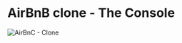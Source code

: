 # AirBnB clone - The Console

![AirBnC - Clone](https://s3.amazonaws.com/alx-intranet.hbtn.io/uploads/medias/2018/6/65f4a1dd9c51265f49d0.png?X-Amz-Algorithm=AWS4-HMAC-SHA256&X-Amz-Credential=AKIARDDGGGOUSBVO6H7D%2F20221206%2Fus-east-1%2Fs3%2Faws4_request&X-Amz-Date=20221206T182724Z&X-Amz-Expires=86400&X-Amz-SignedHeaders=host&X-Amz-Signature=5ac2a423f924fa7a41f41174f35f13db119d55a6baf28844e8a9dff9fc617601)
